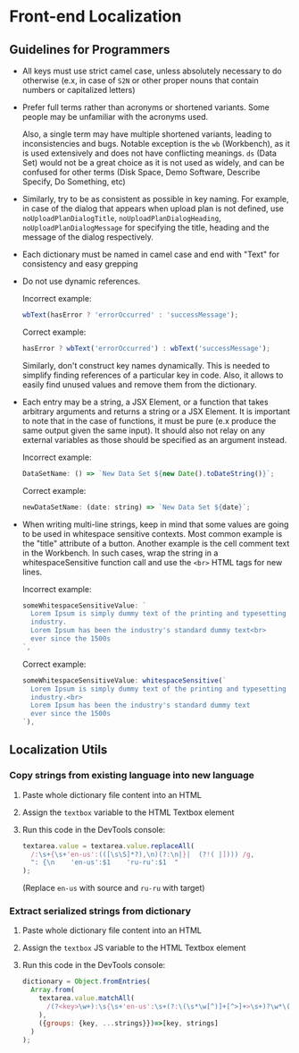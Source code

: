 # Front-end Localization

## Guidelines for Programmers

- All keys must use strict camel case, unless absolutely necessary to do
  otherwise (e.x, in case of `S2N` or other proper nouns that contain numbers or
  capitalized letters)

- Prefer full terms rather than acronyms or shortened variants. Some people may
  be unfamiliar with the acronyms used.

  Also, a single term may have multiple shortened variants, leading to
  inconsistencies and bugs. Notable exception is the `wb` (Workbench), as it is
  used extensively and does not have conflicting meanings. `ds` (Data Set) would
  not be a great choice as it is not used as widely, and can be confused for
  other terms (Disk Space, Demo Software, Describe Specify, Do Something, etc)

- Similarly, try to be as consistent as possible in key naming. For example, in
  case of the dialog that appears when upload plan is not defined, use
  `noUploadPlanDialogTitle`, `noUploadPlanDialogHeading`,
  `noUploadPlanDialogMessage` for specifying the title, heading and the message
  of the dialog respectively.

- Each dictionary must be named in camel case and end with "Text" for
  consistency and easy grepping

- Do not use dynamic references.

  Incorrect example:

  ```javascript
  wbText(hasError ? 'errorOccurred' : 'successMessage');
  ```

  Correct example:

  ```javascript
  hasError ? wbText('errorOccurred') : wbText('successMessage');
  ```

  Similarly, don't construct key names dynamically. This is needed to simplify
  finding references of a particular key in code. Also, it allows to easily find
  unused values and remove them from the dictionary.

- Each entry may be a string, a JSX Element, or a function that takes arbitrary
  arguments and returns a string or a JSX Element. It is important to note that
  in the case of functions, it must be pure (e.x produce the same output given
  the same input). It should also not relay on any external variables as those
  should be specified as an argument instead.

  Incorrect example:

  ```javascript
  DataSetName: () => `New Data Set ${new Date().toDateString()}`;
  ```

  Correct example:

  ```javascript
  newDataSetName: (date: string) => `New Data Set ${date}`;
  ```

- When writing multi-line strings, keep in mind that some values are going to be
  used in whitespace sensitive contexts. Most common example is the "title"
  attribute of a button. Another example is the cell comment text in the
  Workbench. In such cases, wrap the string in a 
  whitespaceSensitive function call and use the `<br>` HTML tags
  for new lines.

  Incorrect example:

  ```javascript
  someWhitespaceSensitiveValue: `
    Lorem Ipsum is simply dummy text of the printing and typesetting
    industry.
    Lorem Ipsum has been the industry's standard dummy text<br>
    ever since the 1500s
  `,
  ```

  Correct example:

  ```javascript
  someWhitespaceSensitiveValue: whitespaceSensitive(`
    Lorem Ipsum is simply dummy text of the printing and typesetting
    industry.<br>
    Lorem Ipsum has been the industry's standard dummy text
    ever since the 1500s
  `),
  ```
  
## Localization Utils

### Copy strings from existing language into new language

1. Paste whole dictionary file content into an HTML <textbox>
2. Assign the `textbox` variable to the HTML Textbox element
3. Run this code in the DevTools console:

   ```javascript
   textarea.value = textarea.value.replaceAll(
     /:\s+{\s+'en-us':(([\s\S]*?),\n)(?:\n|}|  (?!( |]))) /g,
     ": {\n    'en-us':$1    'ru-ru':$1  "
   );
   ```

   (Replace `en-us` with source and `ru-ru` with target)

### Extract serialized strings from dictionary

1. Paste whole dictionary file content into an HTML <textbox>
2. Assign the `textbox` JS variable to the HTML Textbox element
3. Run this code in the DevTools console:

   ```javascript
   dictionary = Object.fromEntries(
     Array.from(
       textarea.value.matchAll(
         /(?<key>\w+):\s{\s+'en-us':\s+(?:\(\s*\w[^)]+[^>]+>\s+)?\w*\(?['"`]?\n?(?<enUS>[\s\S]*?)['"`)]\s*\)?,\s+'ru-ru':\s+(?:\(\s*\w[^)]+[^>]+>\s+)?\w*\(?['"`]?\n?(?<ruRU>[\s\S]*?)['"`)]\s*\)?,/g
       ),
       ({groups: {key, ...strings}})=>[key, strings]
     )
   );
   ```
   
